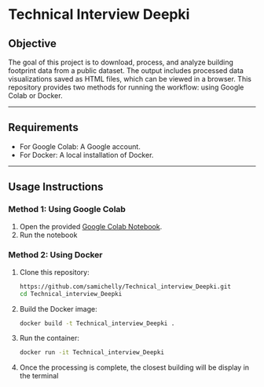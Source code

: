 # Technical Interview Deepki

## **Objective**  
The goal of this project is to download, process, and analyze building footprint data from a public dataset. The output includes processed data visualizations saved as HTML files, which can be viewed in a browser. This repository provides two methods for running the workflow: using Google Colab or Docker.

---

## **Requirements**  
- For Google Colab: A Google account.  
- For Docker: A local installation of Docker.  

---

## **Usage Instructions**  

### **Method 1: Using Google Colab**  
1. Open the provided [Google Colab Notebook](https://colab.research.google.com/drive/1zE1BYE-AlZaNv8d2qcP4M32_DJU52w2H?usp=sharing).
2. Run the notebook

### **Method 2: Using Docker**  
1. Clone this repository:  
    ```bash
    https://github.com/samichelly/Technical_interview_Deepki.git
    cd Technical_interview_Deepki
    ```  

2. Build the Docker image:  
    ```bash
    docker build -t Technical_interview_Deepki .
    ```  

3. Run the container:  
    ```bash
    docker run -it Technical_interview_Deepki
    ```  

4. Once the processing is complete, the closest building will be display in the terminal  
  
